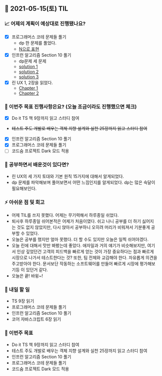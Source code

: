 ## 📆 2021-05-15(토) TIL

### 📈 어제의 계획이 예상대로 진행됐나요?
- [x] 프로그래머스 코테 문제들 풀기
  - dp 한 문제를 풀었다.
  - [N으로 표현](https://github.com/saseungmin/daily_coding_dojo/tree/master/programmers/Level%203/N%EC%9C%BC%EB%A1%9C%20%ED%91%9C%ED%98%84)
- [x] 인프런 알고리즘 Section 10 풀기
  - dp문제 세 문제
  - [solution 1](https://github.com/saseungmin/daily_coding_dojo/tree/master/inflearn_algorism/section10/solution1)
  - [solution 2](https://github.com/saseungmin/daily_coding_dojo/tree/master/inflearn_algorism/section10/solution2)
  - [solution 3](https://github.com/saseungmin/daily_coding_dojo/tree/master/inflearn_algorism/section10/solution3)
- [x] 린 UX 1, 2장을 읽었다.
  - [Chapter 1](https://github.com/saseungmin/reading_books_record_repository/tree/master/LEAN-UX/Part%201/Chapter%201)
  - [Chapter 2](https://github.com/saseungmin/reading_books_record_repository/tree/master/LEAN-UX/Part%201/Chapter%202)

### 🦄 이번주 목표 진행사항은요? (오늘 조금이라도 진행했으면 체크)
- [x] Do it TS 책 9장까지 읽고 스터디 참여
- ~~테스트 주도 개발로 배우는 객체 지향 설계와 실천 25장까지 읽고 스터디 참여~~
- [x] 인프런 알고리즘 Section 10 풀기
- [x] 프로그래머스 코테 문제들 풀기
- [ ] 코드숨 프로젝트 Dark 모드 적용

### 🤔 공부하면서 배운것이 있다면?
- 린 UX의 세 가지 토대와 기본 원칙 15가지에 대해서 알게되었다.
- dp 문제를 파악해보며 풀어보면서 어떤 느낌인지를 알게되었다. dp는 많은 숙달이 필요해보인다.

### ⚡ 아쉬운 점 및 회고
- 어제 TIL를 쓰지 못했다. 어제는 무기력해서 하루종일 쉬었다.
- 퇴사후 하루종일 쉬어본적은 어제가 처음이였다. 쉬고 나니 공부를 더 하기 싫어지는 것도 없지 않았지만, 다시 앉아서 공부하니 오히려 머리가 비워져서 기분좋게 공부할 수 있었다.
- 오늘은 공부를 했지만 얼마 못했다. 더 할 수도 있지만 오늘은 일찍 쉬어야겠다.
- 오늘 린에 대해서 맛만 봐봤는데 좋았다. 애자일과 거의 얘기가 비슷해보지만, 여기서 인상 깊었던건 고객의 피드백을 빠르게 얻는 것이 가장 중요하다는 점과 빠르게  시장으로 나가서 테스트한다는 것? 또한, 팀 전체와 교감해야 한다. 자유롭게 의견을 주고받아야 한다. 문서보단 작동하는 소프트웨어를 만들어 빠르게 시장에 평가해보기등 이 있던거 같다.
- 오늘은 끝! 바윙~!

### 🚀 내일 할 일
- TS 9장 읽기
- 프로그래머스 코테 문제들 풀기
- 인프런 알고리즘 Section 10 풀기
- 코어 자바스크립트 6장 읽기

### 🎯 이번주 목표
- Do it TS 책 9장까지 읽고 스터디 참여
- 테스트 주도 개발로 배우는 객체 지향 설계와 실천 25장까지 읽고 스터디 참여
- 인프런 알고리즘 Section 10 풀기
- 프로그래머스 코테 문제들 풀기
- 코드숨 프로젝트 Dark 모드 적용
